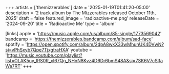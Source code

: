 +++
artists = ['themizzerables']
date = '2025-01-19T01:41:20-05:00'
description = '2 track album by The Mizzerables released October 11th, 2025'
draft = false
featured_image = 'radioactive-me.png'
releaseDate = '2024-09-20'
title = 'Radioactive Me'
type = 'album'

[links]
  apple = 'https://music.apple.com/us/album/85-single/1773569042'
  bandcamp = 'https://themizzerables.bandcamp.com/album/sad-face'
  spotify = 'https://open.spotify.com/album/2dpA8wkX33wMhunUK4DVwN?si=vPhSxyb7Qpe7TjxgtraHXA'
  youtube = 'https://music.youtube.com/playlist?list=OLAK5uy_lRS0R_xI67Qg_NHnN8Kvz4D6Dr6bmS48A&si=7SK6V7cSlfaWa7RT'
+++
